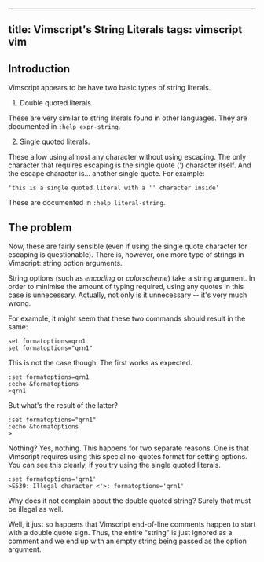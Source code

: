 ----
title: Vimscript's String Literals
tags: vimscript vim
----

## Introduction

Vimscript appears to be have two basic types of string literals.

1. Double quoted literals.

These are very similar to string literals found in other languages. They are documented in `:help expr-string`.

2. Single quoted literals.

These allow using almost any character without using escaping. The only character that requires escaping is the single quote (') character itself. And the escape character is... another single quote. For example:

    'this is a single quoted literal with a '' character inside'

These are documented in `:help literal-string`.


## The problem

Now, these are fairly sensible (even if using the single quote character for escaping is questionable). There is, however, one more type of strings in Vimscript: string option arguments.

String options (such as *encoding* or *colorscheme*) take a string argument. In order to minimise the amount of typing required, using any quotes in this case is unnecessary. Actually, not only is it unnecessary -- it's very much wrong.

For example, it might seem that these two commands should result in the same:

    set formatoptions=qrn1
    set formatoptions="qrn1"

This is not the case though. The first works as expected. 

    :set formatoptions=qrn1
    :echo &formatoptions
    >qrn1

But what's the result of the latter?

    :set formatoptions="qrn1"
    :echo &formatoptions
    >

Nothing? Yes, nothing. This happens for two separate reasons. One is that Vimscript requires using this special no-quotes format for setting options. You can see this clearly, if you try using the single quoted literals.

    :set formatoptions='qrn1'
    >E539: Illegal character <'>: formatoptions='qrn1'

Why does it not complain about the double quoted string? Surely that must be illegal as well.

Well, it just so happens that Vimscript end-of-line comments happen to start with a double quote sign. Thus, the entire "string" is just ignored as a comment and we end up with an empty string being passed as the option argument.

